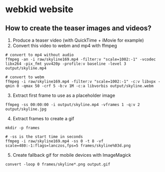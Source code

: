 # webkid website

## How to create the teaser images and videos?

1. Produce a teaser video (with QuickTime + iMovie for example)
2. Convert this video to webm and mp4 with ffmpeg

```
# convert to mp4 without audio
ffmpeg -an -i raw/skyline169.mp4 -filter:v "scale=1002:-1" -vcodec libx264 -pix_fmt yuv420p -profile:v baseline -level 3 output/skyline.mp4

# convert to webm
ffmpeg -i raw/skyline169.mp4 -filter:v "scale=1002:-1" -c:v libvpx -qmin 0 -qmax 50 -crf 5 -b:v 1M -c:a libvorbis output/skyline.webm
```

3. Extract first frame to use as a placeholder image

```
ffmpeg -ss 00:00:00 -i output/skyline.mp4 -vframes 1 -q:v 2 output/skyline.jpg
```

4. Extract frames to create a gif

```
mkdir -p frames

# -ss is the start time in seconds
ffmpeg -i raw/skyline169.mp4 -ss 0 -t 8 -vf scale=480:-1:flags=lanczos,fps=5 frames/skyline%03d.png
```

5. Create fallback gif for mobile devices with ImageMagick

```
convert -loop 0 frames/skyline*.png output.gif
```